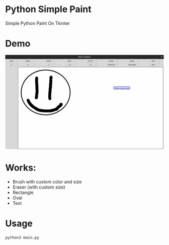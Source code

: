 # Python Simple Paint
Simple Python Paint On Tkinter

# Demo
![Demo](https://github.com/pheratom/PythonSimplePaint/blob/main/demo.gif?raw=true)

# Works:
- Brush with custom color and size
- Eraser (with custom size)
- Rectangle
- Oval
- Text
# Usage
```
python3 main.py
```
